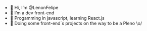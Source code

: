 - 👋 Hi, I’m @LenonFelipe
- 👀 I’m a dev front-end
- 🌱 Progamming in javascript, learning React.js 
- 🤗 Doing some front-end´s projects on the way to be a Pleno \o/
